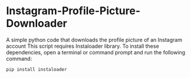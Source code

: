 # Instagram-Profile-Picture-Downloader
A simple python code that downloads the profile picture of an Instagram account
This script requires Instaloader library. To install these dependencies, open a terminal or command prompt and run the following command:

```
pip install instaloader
```
